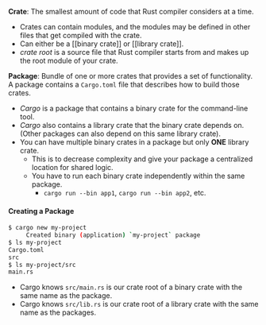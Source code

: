 **Crate**: The smallest amount of code that Rust compiler considers at a time.
- Crates can contain modules, and the modules may be defined in other files that get compiled with the crate.
- Can either be a [[binary crate]] or [[library crate]].
- _crate root_ is a source file that Rust compiler starts from and makes up the root module of your crate.

**Package**: Bundle of one or more crates that provides a set of functionality. A package contains a `Cargo.toml` file that describes how to build those crates. 
- _Cargo_ is a package that contains a binary crate for the command-line tool.
- _Cargo_ also contains a library crate that the binary crate depends on. (Other packages can also depend on this same library crate).
- You can have multiple binary crates in a package but only **ONE** library crate.
	- This is to decrease complexity and give your package a centralized location for shared logic.
	- You have to run each binary crate independently within the same package.
		- `cargo run --bin app1`, `cargo run --bin app2`, etc.

#### Creating a Package

```bash
$ cargo new my-project
     Created binary (application) `my-project` package
$ ls my-project
Cargo.toml
src
$ ls my-project/src
main.rs
```

- Cargo knows `src/main.rs` is our crate root of a binary crate with the same name as the package.
- Cargo knows `src/lib.rs` is our crate root of a library crate with the same name as the packages.